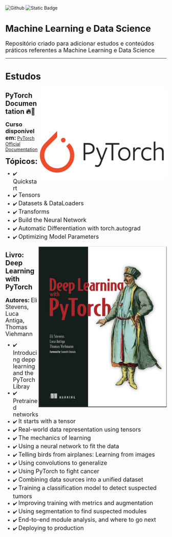 ![Github](https://img.shields.io/github/last-commit/LuizGustavoVTacin/MachineLearning?style=for-the-badge) ![Static Badge](https://img.shields.io/badge/PyTorch-FF0000) 
<!-- ![Static Badge](https://img.shields.io/badge/TensorFlow-FF4500) ![Static Badge](https://img.shields.io/badge/Scikit--Learn-1e90ff) --->

# Machine Learning e Data Science 

<font size="4">Repositório criado para adicionar estudos e conteúdos práticos referentes a Machine Learning e Data Science</font><br>

<hr>

# Estudos

<img src= "images/PyTorch.png" align = "right" width= "400">

## PyTorch Documentation 🔥🤖

<font size="4"><b>Curso disponível em:</b></font> [PyTorch Official Documentation](https://docs.pytorch.org/tutorials/beginner/basics/intro.html)

<font size="5"><b>Tópicos:</b></font>

- ✔️ <font size="4">Quickstart</font>
- ✔️ <font size="4">Tensors</font>
- ✔️ <font size="4">Datasets & DataLoaders</font>
- ✔️ <font size="4">Transforms</font>
- ✔️ <font size="4">Build the Neural Network</font>
- ✔️ <font size="4">Automatic Differentiation with torch.autograd</font>
- ✔️ <font size="4">Optimizing Model Parameters</font>

<img src= "images/Book.png" align = "right" width= "400">

## Livro: Deep Learning with PyTorch

<font size="4"><b>Autores:</b></font> <font size="4">Eli Stevens, Luca Antiga, Thomas Viehmann</font>

- ✔️ <font size="4">Introducing depp learning and the PyTorch Libray</font>
- ✔️ <font size="4">Pretrained networks</font>
- ✔️ <font size="4">It starts with a tensor</font>
- ✔️ <font size="4">Real-world data representation using tensors</font>
- ✔️ <font size="4">The mechanics of learning</font>
- ✔️ <font size="4">Using a neural network to fit the data</font>
- ✔️ <font size="4">Telling birds from airplanes: Learning from images</font>
- ✔️ <font size="4">Using convolutions to generalize</font>
- ✔️ <font size="4">Using PyTorch to fight cancer</font>
- ✔️ <font size="4">Combining data sources into a unified dataset</font>
- ✔️ <font size="4">Training a classification model to detect suspected tumors</font>
- ✔️ <font size="4">Improving training with metrics and augmentation</font>
- ✔️ <font size="4">Using segmentation to find suspected modules</font>
- ✔️ <font size="4">End-to-end module analysis, and where to go next</font>
- ✔️ <font size="4">Deploying to production</font>

<!---
## Exercícios

Níveis de dificuldades dos exercícios:

* Fácil: 🟢
* Trabalhoso: 🟡
* Médio: :orange_circle:
* Díficil: :red_circle:



⏳ **Penguins vs Turtles - Image Classification** 🟢

Dataset retirado do [Kaggle](https://www.kaggle.com/datasets/abbymorgan/penguins-vs-turtles)
* Disponível em: [Repositório]()

⏳ **Head Gesture Recognition with Capacitive Sensors - Classification** 🟡

Dataset retirado do [Kaggle](https://www.kaggle.com/datasets/ionutcristianseverin/headgesture-recognition-with-capacitive-sensors)

* Métodos utilizados:
1. KNN (72,95%) | 

* Disponível em: [Repositorio](https://github.com/LuizGustavoVTacin/MachineLearning/tree/main/Exercicios/HeadGestureRecognition)

⏳ **Water Potability - Classification** 🟡

Dataset retirado do [Kaggle](https://www.kaggle.com/datasets/adityakadiwal/water-potability)

* Métodos utilizados:
1. 

⏳ **Stroke Prediction - Classification** 🟡

Dataset retirado do [Kaggle](https://www.kaggle.com/datasets/fedesoriano/stroke-prediction-dataset)

* Métodos utilizados:
1.

⏳ **Heart attack possibility - Classification** 🟢

Dataset retirado do [Kaggle](https://www.kaggle.com/datasets/nareshbhat/health-care-data-set-on-heart-attack-possibility)

* Métodos utilizados:
1. KNN (81.97%) | (88,52% - Hiperparâmetros) - MELHORAR

* Disponível em: [Repositorio](https://github.com/LuizGustavoVTacin/MachineLearning/tree/main/Exercicios/HeartAttackPossibility)

⏳ **Airline Passenger Satisfaction - Classification** 🟢

Dataset retirado do [Kaggle](https://www.kaggle.com/datasets/teejmahal20/airline-passenger-satisfaction)

* Métodos utilizados:
1. Árvore de Decisão (94,62%) - MELHORAR   
2. KNN (92,99%) | (94,00% - Hiperparâmetros) - MELHORAR
3. SVM 

* Disponível em: [Repositorio](https://github.com/LuizGustavoVTacin/MachineLearning/tree/main/Exercicios/AirlinePassengerSatisfaction)

**To ADD** --->
